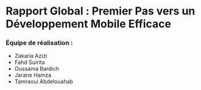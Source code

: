 # Rapport Global : Premier Pas vers un Développement Mobile Efficace

### **Équipe de réalisation :**
- Zakaria Azizi  
- Fahd Suirita  
- Oussama Bardich  
- Jarane Hamza  
- Tamraoui Abdelouahab
